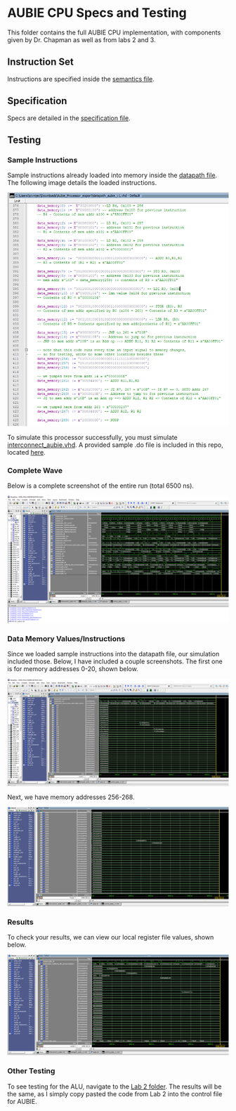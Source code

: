 # AUBIE CPU Specs and Testing
This folder contains the full AUBIE CPU implementation, with components given by Dr. Chapman as well as from labs 2 and 3.

## Instruction Set
Instructions are specified inside the [semantics file](SEMANTICS%20%20OF%20AUBIE%20PROCESSOR%20INSTRUCTIONS.pdf).

## Specification
Specs are detailed in the [specification file](AUBIE%20CPU%20SPECIFICATION.pdf).

## Testing
### Sample Instructions
Sample instructions already loaded into memory inside the [datapath file](datapath_aubie_v1.vhd). The following image details the loaded instructions.

![sample instructions](https://github.com/jcwynar/COMP4300/blob/main/Lab4/TestingScreenshots/DataMemoryValues.PNG)

To simulate this processor successfully, you must simulate [interconnect_aubie.vhd](interconnect_aubie.vhd).
A provided sample .do file is included in this repo, located [here](aubie.do).

### Complete Wave
Below is a complete screenshot of the entire run (total 6500 ns).

![complete wave](https://github.com/jcwynar/COMP4300/blob/main/Lab4/TestingScreenshots/CompleteWave(t0-t6500).PNG)

### Data Memory Values/Instructions
Since we loaded sample instructions into the datapath file, our simulation included those. Below, I have included a couple screenshots.
The first one is for memory addresses 0-20, shown below.

![0-20](https://github.com/jcwynar/COMP4300/blob/main/Lab4/TestingScreenshots/DataMemoryAddresses(0-20).PNG)

Next, we have memory addresses 256-268.

![256-268](https://github.com/jcwynar/COMP4300/blob/main/Lab4/TestingScreenshots/DataMemoryAddresses(256-268).PNG)

### Results
To check your results, we can view our local register file values, shown below.

![reg file values](https://github.com/jcwynar/COMP4300/blob/main/Lab4/TestingScreenshots/RegFileValues.PNG)

### Other Testing
To see testing for the ALU, navigate to the [Lab 2 folder](../Lab2). The results will be the same, as I simply copy pasted
the code from Lab 2 into the control file for AUBIE.
